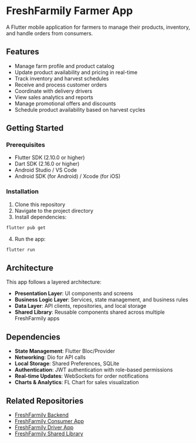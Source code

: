 # FreshFarmily Farmer App

A Flutter mobile application for farmers to manage their products, inventory, and handle orders from consumers.

## Features

- Manage farm profile and product catalog
- Update product availability and pricing in real-time
- Track inventory and harvest schedules
- Receive and process customer orders
- Coordinate with delivery drivers
- View sales analytics and reports
- Manage promotional offers and discounts
- Schedule product availability based on harvest cycles

## Getting Started

### Prerequisites

- Flutter SDK (2.10.0 or higher)
- Dart SDK (2.16.0 or higher)
- Android Studio / VS Code
- Android SDK (for Android) / Xcode (for iOS)

### Installation

1. Clone this repository
2. Navigate to the project directory
3. Install dependencies:
```bash
flutter pub get
```
4. Run the app:
```bash
flutter run
```

## Architecture

This app follows a layered architecture:

- **Presentation Layer**: UI components and screens
- **Business Logic Layer**: Services, state management, and business rules
- **Data Layer**: API clients, repositories, and local storage
- **Shared Library**: Reusable components shared across multiple FreshFarmily apps

## Dependencies

- **State Management**: Flutter Bloc/Provider
- **Networking**: Dio for API calls
- **Local Storage**: Shared Preferences, SQLite
- **Authentication**: JWT authentication with role-based permissions
- **Real-time Updates**: WebSockets for order notifications
- **Charts & Analytics**: FL Chart for sales visualization

## Related Repositories

- [FreshFarmily Backend](https://github.com/freshfarmily/backend)
- [FreshFarmily Consumer App](https://github.com/freshfarmily/consumer-app)
- [FreshFarmily Driver App](https://github.com/freshfarmily/driver-app)
- [FreshFarmily Shared Library](https://github.com/freshfarmily/shared-library)
